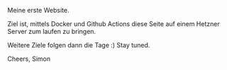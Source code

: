 Meine erste Website.

Ziel ist, mittels Docker und Github Actions diese Seite auf einem Hetzner Server zum laufen zu bringen.

Weitere Ziele folgen dann die Tage :) Stay tuned.

Cheers, Simon
